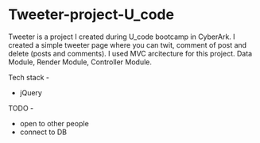 # Tweeter-project-U_code
Tweeter is a project I created during U_code bootcamp in CyberArk. 
I created a simple tweeter page where you can twit, comment of post and delete (posts and comments).
I used MVC arcitecture for this project. Data Module, Render Module, Controller Module.

Tech stack -
  - jQuery
  
TODO -
  - open to other people
  - connect to DB
  
